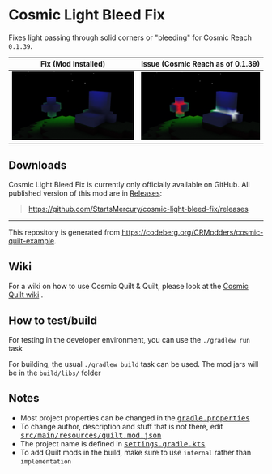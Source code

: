 # Cosmic Light Bleed Fix

Fixes light passing through solid corners or "bleeding" for Cosmic Reach
`0.1.39`.

|  Fix (Mod Installed)   | Issue (Cosmic Reach as of 0.1.39)  |
|:----------------------:|:----------------------------------:|
| ![dark-scene-with-mod] |     ![dark-scene-without-mod]      |

[dark-scene-with-mod]: assets/dark-scene-with-mod.png
[dark-scene-without-mod]: assets/dark-scene-without-mod.png

## Downloads

Cosmic Light Bleed Fix is currently only officially available on GitHub. All
published version of this mod are in
[Releases](https://github.com/StartsMercury/cosmic-light-bleed-fix/releases):

> <https://github.com/StartsMercury/cosmic-light-bleed-fix/releases>

---

This repository is generated from
https://codeberg.org/CRModders/cosmic-quilt-example.

## Wiki

For a wiki on how to use Cosmic Quilt & Quilt, please look at the [Cosmic Quilt
wiki] .

## How to test/build

For testing in the developer environment, you can use the `./gradlew run` task

For building, the usual `./gradlew build` task can be used. The mod jars will be
in the `build/libs/` folder

## Notes
- Most project properties can be changed in the <tt>[gradle.properties]</tt>
- To change author, description and stuff that is not there, edit <tt>[src/main/resources/quilt.mod.json]</tt>
- The project name is defined in <tt>[settings.gradle.kts]</tt>
- To add Quilt mods in the build, make sure to use `internal` rather than `implementation`

[src/main/resources/quilt.mod.json]: src/main/resources/quilt.mod.json
[gradle.properties]: gradle.properties
[settings.gradle.kts]: settings.gradle.kts

[Cosmic Quilt wiki]: https://codeberg.org/CRModders/cosmic-quilt/wiki
